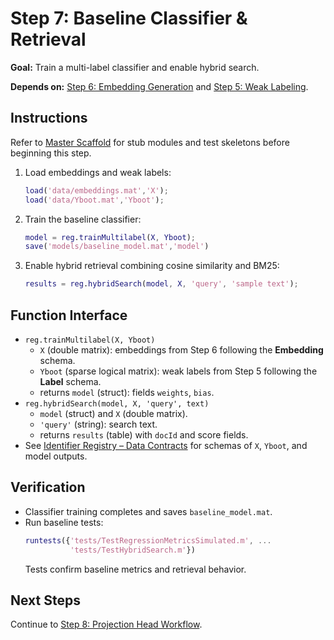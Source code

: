 # Step 7: Baseline Classifier & Retrieval

**Goal:** Train a multi-label classifier and enable hybrid search.

**Depends on:** [Step 6: Embedding Generation](step06_embedding_generation.md) and [Step 5: Weak Labeling](step05_weak_labeling.md).

## Instructions
Refer to [Master Scaffold](master_scaffold.md) for stub modules and test skeletons before beginning this step.

1. Load embeddings and weak labels:
   ```matlab
   load('data/embeddings.mat','X');
   load('data/Yboot.mat','Yboot');
   ```
2. Train the baseline classifier:
   ```matlab
   model = reg.trainMultilabel(X, Yboot);
   save('models/baseline_model.mat','model')
   ```
3. Enable hybrid retrieval combining cosine similarity and BM25:
   ```matlab
   results = reg.hybridSearch(model, X, 'query', 'sample text');
   ```

## Function Interface
- `reg.trainMultilabel(X, Yboot)`
  - `X` (double matrix): embeddings from Step 6 following the **Embedding** schema.
  - `Yboot` (sparse logical matrix): weak labels from Step 5 following the **Label** schema.
  - returns `model` (struct): fields `weights`, `bias`.  
- `reg.hybridSearch(model, X, 'query', text)`
  - `model` (struct) and `X` (double matrix).  
  - `'query'` (string): search text.  
  - returns `results` (table) with `docId` and score fields.  
- See [Identifier Registry – Data Contracts](identifier_registry.md#data-contracts) for schemas of `X`, `Yboot`, and model outputs.

## Verification
- Classifier training completes and saves `baseline_model.mat`.
- Run baseline tests:
  ```matlab
  runtests({'tests/TestRegressionMetricsSimulated.m', ...
            'tests/TestHybridSearch.m'})
  ```
  Tests confirm baseline metrics and retrieval behavior.

## Next Steps
Continue to [Step 8: Projection Head Workflow](step08_projection_head.md).
